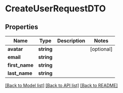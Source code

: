 # CreateUserRequestDTO

## Properties
Name | Type | Description | Notes
------------ | ------------- | ------------- | -------------
**avatar** | **string** |  | [optional] 
**email** | **string** |  | 
**first_name** | **string** |  | 
**last_name** | **string** |  | 

[[Back to Model list]](../../README.md#documentation-for-models) [[Back to API list]](../../README.md#documentation-for-api-endpoints) [[Back to README]](../../README.md)


